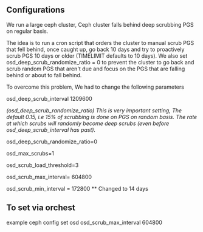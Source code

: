 ## Configurations
We run a large ceph cluster, Ceph cluster falls behind deep scrubbing PGS on regular basis.

The idea is to run a cron script that orders the cluster to manual scrub PGS that fell behind, once caught up, go back 10 days and try to proactively scrub PGS 10 days or older (TIMELIMIT defaults to 10 days). We also set osd_deep_scrub_randomize_ratio = 0 to prevent the cluster to go back and scrub random PGS that aren't due and focus on the PGS that are falling behind or about to fall behind.

To overcome this problem, We had to change the following parameters

osd_deep_scrub_interval 1209600

_(osd_deep_scrub_randomize_ratio) This is very important setting, The default 0.15, i.e 15% of scrubbing is done on PGS on random basis. The rate at which scrubs will randomly become deep scrubs (even before osd_deep_scrub_interval has past)._

osd_deep_scrub_randomize_ratio=0

osd_max_scrubs=1

osd_scrub_load_threshold=3

osd_scrub_max_interval= 604800

osd_scrub_min_interval =  172800 ** Changed to 14 days

## To set via orchest
example
ceph config set osd osd_scrub_max_interval 604800



